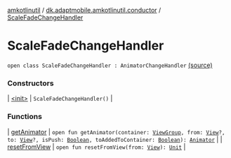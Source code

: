 [amkotlinutil](../../index.md) / [dk.adaptmobile.amkotlinutil.conductor](../index.md) / [ScaleFadeChangeHandler](./index.md)

# ScaleFadeChangeHandler

`open class ScaleFadeChangeHandler : AnimatorChangeHandler` [(source)](https://github.com/adaptmobile-organization/amkotlinutil/tree/master/amkotlinutil/amkotlinutil/src/main/java/dk/adaptmobile/amkotlinutil/conductor/ScaleFadeChangeHandler.java#L12)

### Constructors

| [&lt;init&gt;](-init-.md) | `ScaleFadeChangeHandler()` |

### Functions

| [getAnimator](get-animator.md) | `open fun getAnimator(container: `[`ViewGroup`](https://developer.android.com/reference/android/view/ViewGroup.html)`, from: `[`View`](https://developer.android.com/reference/android/view/View.html)`?, to: `[`View`](https://developer.android.com/reference/android/view/View.html)`?, isPush: `[`Boolean`](https://kotlinlang.org/api/latest/jvm/stdlib/kotlin/-boolean/index.html)`, toAddedToContainer: `[`Boolean`](https://kotlinlang.org/api/latest/jvm/stdlib/kotlin/-boolean/index.html)`): `[`Animator`](https://developer.android.com/reference/android/animation/Animator.html) |
| [resetFromView](reset-from-view.md) | `open fun resetFromView(from: `[`View`](https://developer.android.com/reference/android/view/View.html)`): `[`Unit`](https://kotlinlang.org/api/latest/jvm/stdlib/kotlin/-unit/index.html) |

